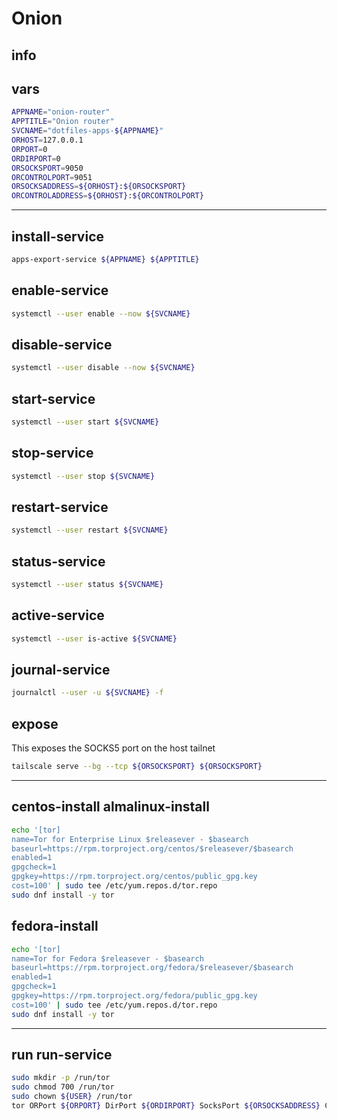 # Onion

## info


## vars
```sh
APPNAME="onion-router"
APPTITLE="Onion router"
SVCNAME="dotfiles-apps-${APPNAME}"
ORHOST=127.0.0.1
ORPORT=0
ORDIRPORT=0
ORSOCKSPORT=9050
ORCONTROLPORT=9051
ORSOCKSADDRESS=${ORHOST}:${ORSOCKSPORT}
ORCONTROLADDRESS=${ORHOST}:${ORCONTROLPORT}
```

---

## install-service
```sh interactive
apps-export-service ${APPNAME} ${APPTITLE}
```

## enable-service
```sh
systemctl --user enable --now ${SVCNAME}
```

## disable-service
```sh
systemctl --user disable --now ${SVCNAME}
```

## start-service
```sh
systemctl --user start ${SVCNAME}
```

## stop-service
```sh
systemctl --user stop ${SVCNAME}
```

## restart-service
```sh
systemctl --user restart ${SVCNAME}
```

## status-service
```sh
systemctl --user status ${SVCNAME}
```

## active-service
```sh
systemctl --user is-active ${SVCNAME}
```

## journal-service
```sh interactive
journalctl --user -u ${SVCNAME} -f
```

## expose
This exposes the SOCKS5 port on the host tailnet

```sh
tailscale serve --bg --tcp ${ORSOCKSPORT} ${ORSOCKSPORT}
```

---

## centos-install almalinux-install
```sh
echo '[tor]
name=Tor for Enterprise Linux $releasever - $basearch
baseurl=https://rpm.torproject.org/centos/$releasever/$basearch
enabled=1
gpgcheck=1
gpgkey=https://rpm.torproject.org/centos/public_gpg.key
cost=100' | sudo tee /etc/yum.repos.d/tor.repo
sudo dnf install -y tor
```

## fedora-install
```sh
echo '[tor]
name=Tor for Fedora $releasever - $basearch
baseurl=https://rpm.torproject.org/fedora/$releasever/$basearch
enabled=1
gpgcheck=1
gpgkey=https://rpm.torproject.org/fedora/public_gpg.key
cost=100' | sudo tee /etc/yum.repos.d/tor.repo
sudo dnf install -y tor
```

---

## run run-service
```sh interactive
sudo mkdir -p /run/tor
sudo chmod 700 /run/tor
sudo chown ${USER} /run/tor
tor ORPort ${ORPORT} DirPort ${ORDIRPORT} SocksPort ${ORSOCKSADDRESS} ControlPort ${ORCONTROLADDRESS}
```
